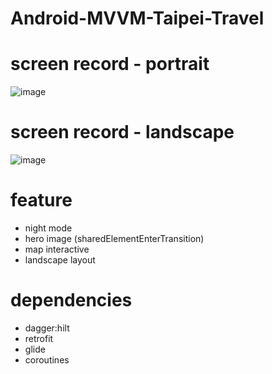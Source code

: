 
# Android-MVVM-Taipei-Travel

# screen record - portrait
![image](files/screen_record_portrait.gif)

# screen record - landscape
![image](files/screen_record_landscape.gif)

# feature
- night mode
- hero image (sharedElementEnterTransition)
- map interactive
- landscape layout

# dependencies
- dagger:hilt
- retrofit
- glide
- coroutines

